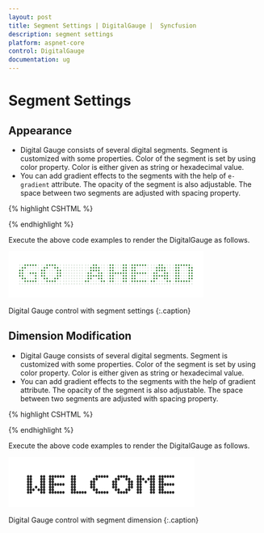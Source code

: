 ```yaml
---
layout: post
title: Segment Settings | DigitalGauge |  Syncfusion
description: segment settings
platform: aspnet-core
control: DigitalGauge
documentation: ug
---
```


# Segment Settings

## Appearance

* Digital Gauge consists of several digital segments. Segment is customized with some properties. Color of the segment is set by using color property. Color is either given as string or hexadecimal value. 
* You can add gradient effects to the segments with the help of `e-gradient` attribute. The opacity of the segment is also adjustable. The space between two  segments are adjusted with spacing property.


{% highlight CSHTML %}

<ej-digital-gauge id="Digitalgauge" width="800" value="GO AHEAD">
<e-items>
<e-digital-gauge-items >
<e-segment-settings opacity="0.1" spacing="4" color="Green"></e-segment-settings>
</e-digital-gauge-items>
</e-items>
</ej-digital-gauge>

{% endhighlight %}


Execute the above code examples to render the DigitalGauge as follows.

![](Segment-Settings_images/Segment-Settings_img1.png)

Digital Gauge control with segment settings
{:.caption}

## Dimension Modification

* Digital Gauge consists of several digital segments. Segment is customized with some properties. Color of the segment is set by using color property. Color is either given as string or hexadecimal value. 
* You can add gradient effects to the segments with the help of gradient attribute. The opacity of the segment is also adjustable. The space between two  segments are adjusted with spacing property.


{% highlight CSHTML %}

<ej-digital-gauge id="Digitalgauge" width="800" value="WELCOME">
<e-items>
<e-digital-gauge-items >
<e-segment-settings length="3" width="4"></e-segment-settings>
</e-digital-gauge-items>
</e-items>
</ej-digital-gauge>


{% endhighlight %}


Execute the above code examples to render the DigitalGauge as follows.


![](Segment-Settings_images/Segment-Settings_img2.png)

Digital Gauge control with segment dimension
{:.caption}

